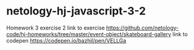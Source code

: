 # netology-hj-javascript-3-2
Homework 3 exercise 2
link to exercise https://github.com/netology-code/hj-homeworks/tree/master/event-object/skateboard-gallery
link to codepen https://codepen.io/bazhil/pen/VELLGa
